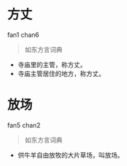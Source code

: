 # 方丈
fan1 chan6
> 如东方言词典
- 寺庙里的主管，称方丈。
- 寺庙主管居住的地方，称方丈。

# 放场
fan5 chan2
> 如东方言词典
- 供牛羊自由放牧的大片草场，叫放场。
